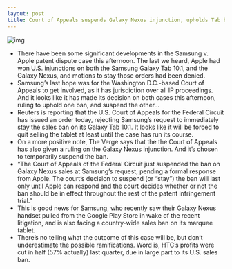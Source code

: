 ```yaml
---
layout: post
title: Court of Appeals suspends Galaxy Nexus injunction, upholds Tab ban
---
```

![img](http://media.idownloadblog.com/wp-content/uploads/2012/07/galaxy-tab-and-nexus.jpg)
* There have been some significant developments in the Samsung v. Apple patent dispute case this afternoon. The last we heard, Apple had won U.S. injunctions on both the Samsung Galaxy Tab 10.1, and the Galaxy Nexus, and motions to stay those orders had been denied.
* Samsung’s last hope was for the Washington D.C.-based Court of Appeals to get involved, as it has jurisdiction over all IP proceedings. And it looks like it has made its decision on both cases this afternoon, ruling to uphold one ban, and suspend the other…
* Reuters is reporting that the U.S. Court of Appeals for the Federal Circuit has issued an order today, rejecting Samsung’s request to immediately stay the sales ban on its Galaxy Tab 10.1. It looks like it will be forced to quit selling the tablet at least until the case has run its course.
* On a more positive note, The Verge says that the the Court of Appeals has also given a ruling on the Galaxy Nexus injunction. And it’s chosen to temporarily suspend the ban.
* “The Court of Appeals of the Federal Circuit just suspended the ban on Galaxy Nexus sales at Samsung’s request, pending a formal response from Apple. The court’s decision to suspend (or “stay”) the ban will last only until Apple can respond and the court decides whether or not the ban should be in effect throughout the rest of the patent infringement trial.”
* This is good news for Samsung, who recently saw their Galaxy Nexus handset pulled from the Google Play Store in wake of the recent litigation, and is also facing a country-wide sales ban on its marquee tablet.
* There’s no telling what the outcome of this case will be, but don’t underestimate the possible ramifications. Word is, HTC’s profits were cut in half (57% actually) last quarter, due in large part to its U.S. sales ban.

